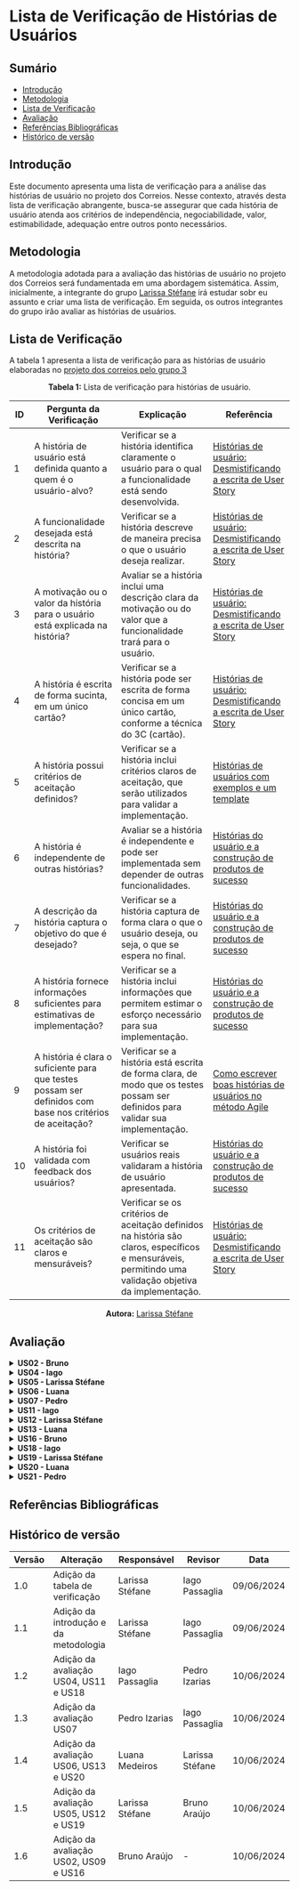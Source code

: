 # Lista de Verificação de Histórias de Usuários

## Sumário
* [Introdução](#Introdução)
* [Metodologia](#Metodologia)
* [Lista de Verificação](#Lista-de-Verificação)
* [Avaliação](#Avaliação)
* [Referências Bibliográficas](#Referências-Bibliográficas)
* [Histórico de versão](#Histórico-de-versão)

## Introdução

Este documento apresenta uma lista de verificação para a análise das histórias de usuário no projeto dos Correios. Nesse contexto, através desta lista de verificação abrangente, busca-se assegurar que cada história de usuário atenda aos critérios de independência, negociabilidade, valor, estimabilidade, adequação entre outros ponto necessários. 

## Metodologia

A metodologia adotada para a avaliação das histórias de usuário no projeto dos Correios será fundamentada em uma abordagem sistemática. Assim, inicialmente, a integrante do grupo [Larissa Stéfane](https://github.com/SkywalkerSupreme) irá estudar sobr eu assunto e criar uma lista de verificação. Em seguida, os outros integrantes do grupo irão avaliar as histórias de usuários. 

## Lista de Verificação


A tabela 1 apresenta a lista de verificação para as histórias de usuário elaboradas no [projeto dos correios pelo grupo 3](https://requisitos-de-software.github.io/2024.1-Correios/modelagem/agil/historias_de_usuario/)

<center>

**Tabela 1:** Lista de verificação para histórias de usuário.


| ID | Pergunta da Verificação | Explicação | Referência |
|----|------------------------|-----------------------|------------|
| 1 | A história de usuário está definida quanto a quem é o usuário-alvo? | Verificar se a história identifica claramente o usuário para o qual a funcionalidade está sendo desenvolvida. | [Histórias de usuário: Desmistificando a escrita de User Story](https://www.dtidigital.com.br/blog/historias-de-usuario#Template-para-escrita-de-User-Story) |
| 2 | A funcionalidade desejada está descrita na história? | Verificar se a história descreve de maneira precisa o que o usuário deseja realizar. | [Histórias de usuário: Desmistificando a escrita de User Story](https://www.dtidigital.com.br/blog/historias-de-usuario#Template-para-escrita-de-User-Story) |
| 3 | A motivação ou o valor da história para o usuário está explicada na história? | Avaliar se a história inclui uma descrição clara da motivação ou do valor que a funcionalidade trará para o usuário. | [Histórias de usuário: Desmistificando a escrita de User Story](https://www.dtidigital.com.br/blog/historias-de-usuario#Template-para-escrita-de-User-Story) |
| 4 | A história é escrita de forma sucinta, em um único cartão? | Verificar se a história pode ser escrita de forma concisa em um único cartão, conforme a técnica do 3C (cartão). |[Histórias de usuário: Desmistificando a escrita de User Story](https://www.dtidigital.com.br/blog/historias-de-usuario#Template-para-escrita-de-User-Story) |
| 5 | A história possui critérios de aceitação definidos? | Verificar se a história inclui critérios claros de aceitação, que serão utilizados para validar a implementação. | [Histórias de usuários com exemplos e um template](https://www.atlassian.com/br/agile/project-management/user-stories) |
| 6 | A história é independente de outras histórias? | Avaliar se a história é independente e pode ser implementada sem depender de outras funcionalidades. | [Histórias do usuário e a construção de produtos de sucesso](https://caroli.org/historias-do-usuario-e-a-construcao-de-produtos-de-sucesso/)  |
| 7 | A descrição da história captura o objetivo do que é desejado? | Verificar se a história captura de forma clara o que o usuário deseja, ou seja, o que se espera no final. | [Histórias do usuário e a construção de produtos de sucesso](https://caroli.org/historias-do-usuario-e-a-construcao-de-produtos-de-sucesso/) |
| 8 | A história fornece informações suficientes para estimativas de implementação? | Verificar se a história inclui informações que permitem estimar o esforço necessário para sua implementação. | [Histórias do usuário e a construção de produtos de sucesso](https://caroli.org/historias-do-usuario-e-a-construcao-de-produtos-de-sucesso/) |
| 9 | A história é clara o suficiente para que testes possam ser definidos com base nos critérios de aceitação? | Verificar se a história está escrita de forma clara, de modo que os testes possam ser definidos para validar sua implementação. | [Como escrever boas histórias de usuários no método Agile](https://miro.com/pt/agile/o-que-e-historia-do-usuario/) |
| 10 | A história foi validada com feedback dos usuários? | Verificar se usuários reais validaram a história de usuário apresentada. | [Histórias do usuário e a construção de produtos de sucesso](https://caroli.org/historias-do-usuario-e-a-construcao-de-produtos-de-sucesso/) |
| 11 | Os critérios de aceitação são claros e mensuráveis? | Verificar se os critérios de aceitação definidos na história são claros, específicos e mensuráveis, permitindo uma validação objetiva da implementação. | [Histórias de usuário: Desmistificando a escrita de User Story](https://www.dtidigital.com.br/blog/historias-de-usuario#Template-para-escrita-de-User-Story) |

**Autora:** [Larissa Stéfane](https://github.com/SkywalkerSupreme)

</center>


## Avaliação

<details>
  <summary size="20"><b> US02 - Bruno </b></summary> 

<center>

**Tabela 2:** US02


| ID | Pergunta da Verificação | Resposta | Observação |
|----|------------------------|-----------------------|------------|
| 1 | A história de usuário está definida quanto a quem é o usuário-alvo? | Sim | - |
| 2 | A funcionalidade desejada está descrita na história? | Sim | - |
| 3 | A motivação ou o valor da história para o usuário está explicada na história? | Sim | - |
| 4 | A história é escrita de forma sucinta, em um único cartão? | Sim | - |
| 5 | A história possui critérios de aceitação definidos? | Sim | - |
| 6 | A história é independente de outras histórias? | Sim | - |
| 7 | A descrição da história captura o objetivo do que é desejado? | Sim | - |
| 8 | A história fornece informações suficientes para estimativas de implementação? | Sim | - |
| 9 | A história é clara o suficiente para que testes possam ser definidos com base nos critérios de aceitação? | Sim | - |
| 10 | A história foi validada com feedback dos usuários? | Não | Não é especificado se foi validada |
| 11 | Os critérios de aceitação são claros e mensuráveis? | Sim | - |

**Autor:** [Bruno Araújo](https://github.com/brunocva)

</center>

</details>

<details>
  <summary size="20"><b> US04 - Iago </b></summary> 

<center>

**Tabela 2:** US04


| ID | Pergunta da Verificação | Resposta | Observação |
|----|------------------------|-----------------------|------------|
| 1 | A história de usuário está definida quanto a quem é o usuário-alvo? | Incompleto | Apenas cita "Usuário" sem especificar a fundo |
| 2 | A funcionalidade desejada está descrita na história? | Sim | - |
| 3 | A motivação ou o valor da história para o usuário está explicada na história? | Sim | - |
| 4 | A história é escrita de forma sucinta, em um único cartão? | Sim | - |
| 5 | A história possui critérios de aceitação definidos? | Sim | - |
| 6 | A história é independente de outras histórias? | Sim | - |
| 7 | A descrição da história captura o objetivo do que é desejado? | Sim | - |
| 8 | A história fornece informações suficientes para estimativas de implementação? | Sim | - |
| 9 | A história é clara o suficiente para que testes possam ser definidos com base nos critérios de aceitação? | Sim | - |
| 10 | A história foi validada com feedback dos usuários? | Incompleto | Não é especificado se foi validada |
| 11 | Os critérios de aceitação são claros e mensuráveis? | Incompleto | Poderia ter mais informações sobre como é apresentada |

**Autor:** [Iago Passaglia](https://github.com/Paxxaglia)

</center>

</details>

<details>
  <summary size="20"><b> US05 - Larissa Stéfane </b></summary> 

<center>

**Tabela 6:** Avaliação do US05

| ID | Pergunta da Verificação | Resposta | Observação |
|----|------------------------|-----------------------|------------|
| 1 | A história de usuário está definida quanto a quem é o usuário-alvo? | Incompleto | Exitem uma grande quantidade de usuários que utilizam o aplicativo dos correios, todos eles podem apresentar contextos e caracteríscticas distintas. Contudo, na história de usuário o usuário é apresentado de forma muito genérica. |
| 2 | A funcionalidade desejada está descrita na história? | Sim | - |
| 3 | A motivação ou o valor da história para o usuário está explicada na história? | Sim | É possível observar de acordo com o nível de dado na prioridade.|
| 4 | A história é escrita de forma sucinta, em um único cartão? | Sim | A história foi apresentada como linha de uma tabela, mas, ainda assim, tem as informações necessárias. |
| 5 | A história possui critérios de aceitação definidos? | Não/Incompleto | Critério de aceitação são condições específicas que o usuário deve atender. Desse modo, não está muito bem explicado. |
| 6 | A história é independente de outras histórias? | Sim | - |
| 7 | A descrição da história captura o objetivo do que é desejado? | Sim | - |
| 8 | A história fornece informações suficientes para estimativas de implementação? | Não | Algumas informações, como os critérios de aceitação, poderiam ser melhor estipulados e explicados. |
| 9 | A história é clara o suficiente para que testes possam ser definidos com base nos critérios de aceitação? | Não | É necesário que algumas informações sejam melhor explicadas, por exemplo, os critérios de aceitação. |
| 10 | A história foi validada com feedback dos usuários? | Sim | - |
| 11 | Os critérios de aceitação são claros e mensuráveis? | Incompleto | Há informações ssobre alguns pontos na funcionalidade. Entretanto, os critérios de aceitação não foram bem elaborados. |

**Autora:** [Larissa Stéfane](https://github.com/SkywalkerSupreme)

</center>

</details>

<details>
  <summary size="20"><b> US06 - Luana </b></summary> 

<center>

**Tabela X:** US06


| ID | Pergunta da Verificação | Resposta | Observação |
|----|------------------------|-----------------------|------------|
| 1 | A história de usuário está definida quanto a quem é o usuário-alvo? | Incompleto |  É importante definir claramente quem é o usuário-alvo para garantir que a funcionalidade atenda às necessidades específicas deste grupo. |
| 2 | A funcionalidade desejada está descrita na história? | Sim | - |
| 3 | A motivação ou o valor da história para o usuário está explicada na história? | Sim | - |
| 4 | A história é escrita de forma sucinta, em um único cartão? | Sim | - |
| 5 | A história possui critérios de aceitação definidos? | Sim | - |
| 6 | A história é independente de outras histórias? | Sim | - |
| 7 | A descrição da história captura o objetivo do que é desejado? | Sim | - |
| 8 | A história fornece informações suficientes para estimativas de implementação? | Sim | - |
| 9 | A história é clara o suficiente para que testes possam ser definidos com base nos critérios de aceitação? | Sim | - |
| 10 | A história foi validada com feedback dos usuários? | Incompleto | Validar a história com feedback dos usuários é crucial para assegurar que ela realmente atende às necessidades e expectativas dos usuários finais. |
| 11 | Os critérios de aceitação são claros e mensuráveis? | Sim | - |

**Autor:** [Luana Medeiros](https://github.com/LuaMedeiros)

</center>

</details>

<details>
  <summary size="20"><b> US07 - Pedro </b></summary> 

<center>

**Tabela 5:** US07


| ID | Pergunta da Verificação | Resposta | Observação |
|----|------------------------|-----------------------|------------|
| 1 | A história de usuário está definida quanto a quem é o usuário-alvo? | Incompleto | Apenas cita "Usuário" sem especificar a fundo |
| 2 | A funcionalidade desejada está descrita na história? | Sim | - |
| 3 | A motivação ou o valor da história para o usuário está explicada na história? | Sim | - |
| 4 | A história é escrita de forma sucinta, em um único cartão? | Sim | - |
| 5 | A história possui critérios de aceitação definidos? | Sim | - |
| 6 | A história é independente de outras histórias? | Sim | - |
| 7 | A descrição da história captura o objetivo do que é desejado? | Sim | - |
| 8 | A história fornece informações suficientes para estimativas de implementação? | Sim | - |
| 9 | A história é clara o suficiente para que testes possam ser definidos com base nos critérios de aceitação? | Sim | - |
| 10 | A história foi validada com feedback dos usuários? | Não | Não é especificado se foi validada |
| 11 | Os critérios de aceitação são claros e mensuráveis? | Sim | - |

**Autor:** [Pedro Izarias](https://github.com/Izarias)

</center>

</details>

<details>
  <summary size="20"><b> US11 - Iago </b></summary> 

<center>

<details>
  <summary size="20"><b> US09 - Bruno </b></summary> 

<center>

**Tabela 9:** US09


| ID | Pergunta da Verificação | Resposta | Observação |
|----|------------------------|-----------------------|------------|
| 1 | A história de usuário está definida quanto a quem é o usuário-alvo? | Sim | - |
| 2 | A funcionalidade desejada está descrita na história? | Sim | - |
| 3 | A motivação ou o valor da história para o usuário está explicada na história? | Sim | - |
| 4 | A história é escrita de forma sucinta, em um único cartão? | Sim | - |
| 5 | A história possui critérios de aceitação definidos? | Sim | - |
| 6 | A história é independente de outras histórias? | Sim | - |
| 7 | A descrição da história captura o objetivo do que é desejado? | Sim | - |
| 8 | A história fornece informações suficientes para estimativas de implementação? | Sim | - |
| 9 | A história é clara o suficiente para que testes possam ser definidos com base nos critérios de aceitação? | Sim | - |
| 10 | A história foi validada com feedback dos usuários? | Não | Não é especificado se foi validada |
| 11 | Os critérios de aceitação são claros e mensuráveis? | Sim | - |

**Autor:** [Bruno Araújo](https://github.com/brunocva)

</center>

</details>

**Tabela 3:** US11


| ID | Pergunta da Verificação | Resposta | Observação |
|----|------------------------|-----------------------|------------|
| 1 | A história de usuário está definida quanto a quem é o usuário-alvo? | Incompleto | Apenas cita "Usuário" sem especificar a fundo |
| 2 | A funcionalidade desejada está descrita na história? | Sim | - |
| 3 | A motivação ou o valor da história para o usuário está explicada na história? | Sim | - |
| 4 | A história é escrita de forma sucinta, em um único cartão? | Sim | - |
| 5 | A história possui critérios de aceitação definidos? | Sim | - |
| 6 | A história é independente de outras histórias? | Sim | - |
| 7 | A descrição da história captura o objetivo do que é desejado? | Sim | - |
| 8 | A história fornece informações suficientes para estimativas de implementação? | Sim | - |
| 9 | A história é clara o suficiente para que testes possam ser definidos com base nos critérios de aceitação? | Sim | - |
| 10 | A história foi validada com feedback dos usuários? | Incompleto | Não é especificado se foi validada |
| 11 | Os critérios de aceitação são claros e mensuráveis? | Sim | - |

**Autor:** [Iago Passaglia](https://github.com/Paxxaglia)

</center>
</details>

<details>
  <summary size="20"><b> US12 - Larissa Stéfane </b></summary> 

<center>
<details>
  
**Tabela 13:** Avaliação do US12

| ID | Pergunta da Verificação | Resposta | Observação |
|----|------------------------|-----------------------|------------|
| 1 | A história de usuário está definida quanto a quem é o usuário-alvo? | Incompleto | Exitem uma grande quantidade de usuários que utilizam o aplicativo dos correios, todos eles podem apresentar contextos e caracteríscticas distintas. Contudo, na história de usuário o usuário é apresentado de forma muito genérica. |
| 2 | A funcionalidade desejada está descrita na história? | Sim | - |
| 3 | A motivação ou o valor da história para o usuário está explicada na história? | Sim | É possível observar de acordo com o nível de dado na prioridade.|
| 4 | A história é escrita de forma sucinta, em um único cartão? | Sim | Apesar de não estar no formato de cartão, contém diversos pontos. |
| 5 | A história possui critérios de aceitação definidos? | Incompleto | Um dos critérios, o primeiro, não define com clareza as  condições específicas que o usuário deve atender |
| 6 | A história é independente de outras histórias? | Sim | - |
| 7 | A descrição da história captura o objetivo do que é desejado? | Sim | - |
| 8 | A história fornece informações suficientes para estimativas de implementação? | Não | Algumas informações, como os critérios de aceitação, poderiam ser melhor estipulados e explicados. |
| 9 | A história é clara o suficiente para que testes possam ser definidos com base nos critérios de aceitação? | Não | É necesário que algumas informações sejam melhor explicadas, por exemplo, os critérios de aceitação. |
| 10 | A história foi validada com feedback dos usuários? | Sim | - |
| 11 | Os critérios de aceitação são claros e mensuráveis? | Incompleto | Um dos critérios precisa ser melhor elaborado. |

**Autora:** [Larissa Stéfane](https://github.com/SkywalkerSupreme)

</center>

</details>

<details>
  <summary size="20"><b> US13 - Luana </b></summary> 

<center>

**Tabela X:** US13


| ID | Pergunta da Verificação | Resposta | Observação |
|----|------------------------|-----------------------|------------|
| 1 | A história de usuário está definida quanto a quem é o usuário-alvo? | Incompleto |  É importante definir claramente quem é o usuário-alvo para garantir que a funcionalidade atenda às necessidades específicas deste grupo. |
| 2 | A funcionalidade desejada está descrita na história? | Sim | - |
| 3 | A motivação ou o valor da história para o usuário está explicada na história? | Sim | - |
| 4 | A história é escrita de forma sucinta, em um único cartão? | Sim | - |
| 5 | A história possui critérios de aceitação definidos? | Sim | - |
| 6 | A história é independente de outras histórias? | Sim | - |
| 7 | A descrição da história captura o objetivo do que é desejado? | Sim | - |
| 8 | A história fornece informações suficientes para estimativas de implementação? | Sim | - |
| 9 | A história é clara o suficiente para que testes possam ser definidos com base nos critérios de aceitação? | Sim | - |
| 10 | A história foi validada com feedback dos usuários? | Incompleto | Validar a história com feedback dos usuários é crucial para assegurar que ela realmente atende às necessidades e expectativas dos usuários finais. |
| 11 | Os critérios de aceitação são claros e mensuráveis? | Sim | - |

**Autor:** [Luana Medeiros](https://github.com/LuaMedeiros)

</center>

</details>

<details>
  <summary size="20"><b> US16 - Bruno </b></summary> 

<center>

**Tabela 16:** US16


| ID | Pergunta da Verificação | Resposta | Observação |
|----|------------------------|-----------------------|------------|
| 1 | A história de usuário está definida quanto a quem é o usuário-alvo? | Sim | - |
| 2 | A funcionalidade desejada está descrita na história? | Sim | - |
| 3 | A motivação ou o valor da história para o usuário está explicada na história? | Sim | - |
| 4 | A história é escrita de forma sucinta, em um único cartão? | Sim | - |
| 5 | A história possui critérios de aceitação definidos? | Sim | - |
| 6 | A história é independente de outras histórias? | Sim | - |
| 7 | A descrição da história captura o objetivo do que é desejado? | Sim | - |
| 8 | A história fornece informações suficientes para estimativas de implementação? | Sim | - |
| 9 | A história é clara o suficiente para que testes possam ser definidos com base nos critérios de aceitação? | Sim | - |
| 10 | A história foi validada com feedback dos usuários? | Não | Não é especificado se foi validada |
| 11 | Os critérios de aceitação são claros e mensuráveis? | Sim | - |

**Autor:** [Bruno Araújo](https://github.com/brunocva)

</center>

</details>

<details>
  <summary size="20"><b> US18 - Iago </b></summary> 

<center>

**Tabela 4:** US18


| ID | Pergunta da Verificação | Resposta | Observação |
|----|------------------------|-----------------------|------------|
| 1 | A história de usuário está definida quanto a quem é o usuário-alvo? | Incompleto | Apenas cita "Usuário" sem especificar a fundo |
| 2 | A funcionalidade desejada está descrita na história? | Sim | - |
| 3 | A motivação ou o valor da história para o usuário está explicada na história? | Sim | - |
| 4 | A história é escrita de forma sucinta, em um único cartão? | Sim | - |
| 5 | A história possui critérios de aceitação definidos? | Sim | - |
| 6 | A história é independente de outras histórias? | Sim | - |
| 7 | A descrição da história captura o objetivo do que é desejado? | Sim | - |
| 8 | A história fornece informações suficientes para estimativas de implementação? | Sim | - |
| 9 | A história é clara o suficiente para que testes possam ser definidos com base nos critérios de aceitação? | Sim | - |
| 10 | A história foi validada com feedback dos usuários? | Incompleto | Não é especificado se foi validada |
| 11 | Os critérios de aceitação são claros e mensuráveis? | Sim | - |

**Autor:** [Iago Passaglia](https://github.com/Paxxaglia)

</center>

</details>

<details>
  <summary size="20"><b> US19 - Larissa Stéfane </b></summary> 

<center>

**Tabela 13:** Avaliação do US12

| ID | Pergunta da Verificação | Resposta | Observação |
|----|------------------------|-----------------------|------------|
| 1 | A história de usuário está definida quanto a quem é o usuário-alvo? | Incompleto | Exitem uma grande quantidade de usuários que utilizam o aplicativo dos correios, todos eles podem apresentar contextos e caracteríscticas distintas. Contudo, na história de usuário o usuário é apresentado de forma muito genérica. |
| 2 | A funcionalidade desejada está descrita na história? | Sim | - |
| 3 | A motivação ou o valor da história para o usuário está explicada na história? | Sim | É possível observar de acordo com o nível de dado na prioridade.|
| 4 | A história é escrita de forma sucinta, em um único cartão? | Sim | Apesar de não estar no formato de cartão, contém diversos pontos. |
| 5 | A história possui critérios de aceitação definidos? | Incompleto | Um dos critérios, o primeiro, não define com clareza as  condições específicas que o usuário deve atender |
| 6 | A história é independente de outras histórias? | Sim | - |
| 7 | A descrição da história captura o objetivo do que é desejado? | Sim | - |
| 8 | A história fornece informações suficientes para estimativas de implementação? | Não | Algumas informações, como os critérios de aceitação, poderiam ser melhor estipulados e explicados. |
| 9 | A história é clara o suficiente para que testes possam ser definidos com base nos critérios de aceitação? | Não | É necesário que algumas informações sejam melhor explicadas, por exemplo, os critérios de aceitação. |
| 10 | A história foi validada com feedback dos usuários? | Sim | - |
| 11 | Os critérios de aceitação são claros e mensuráveis? | Incompleto | Um dos critérios precisa ser melhor elaborado. |

**Autora:** [Larissa Stéfane](https://github.com/SkywalkerSupreme)

</center>

</details>



<details>
  <summary size="20"><b> US20 - Luana </b></summary> 

<center>

**Tabela X:** US20


| ID | Pergunta da Verificação | Resposta | Observação |
|----|------------------------|-----------------------|------------|
| 1 | A história de usuário está definida quanto a quem é o usuário-alvo? | Incompleto |  É importante definir claramente quem é o usuário-alvo para garantir que a funcionalidade atenda às necessidades específicas deste grupo. |
| 2 | A funcionalidade desejada está descrita na história? | Sim | - |
| 3 | A motivação ou o valor da história para o usuário está explicada na história? | Sim | - |
| 4 | A história é escrita de forma sucinta, em um único cartão? | Sim | - |
| 5 | A história possui critérios de aceitação definidos? | Sim | - |
| 6 | A história é independente de outras histórias? | Sim | - |
| 7 | A descrição da história captura o objetivo do que é desejado? | Sim | - |
| 8 | A história fornece informações suficientes para estimativas de implementação? | Sim | - |
| 9 | A história é clara o suficiente para que testes possam ser definidos com base nos critérios de aceitação? | Sim | - |
| 10 | A história foi validada com feedback dos usuários? | Incompleto | Validar a história com feedback dos usuários é crucial para assegurar que ela realmente atende às necessidades e expectativas dos usuários finais. |
| 11 | Os critérios de aceitação são claros e mensuráveis? | Incompleto | Os critérios de aceitação precisam ser claros e mensuráveis para que possam ser testados e validados de maneira objetiva. |

**Autor:** [Luana Medeiros](https://github.com/LuaMedeiros)

</center>

</details>

<details>
  <summary size="20"><b> US21 - Pedro </b></summary> 

<center>

**Tabela 5:** US21


| ID | Pergunta da Verificação | Resposta | Observação |
|----|------------------------|-----------------------|------------|
| 1 | A história de usuário está definida quanto a quem é o usuário-alvo? | Sim | - |
| 2 | A funcionalidade desejada está descrita na história? | Sim | - |
| 3 | A motivação ou o valor da história para o usuário está explicada na história? | Sim | - |
| 4 | A história é escrita de forma sucinta, em um único cartão? | Sim | - |
| 5 | A história possui critérios de aceitação definidos? | Sim | - |
| 6 | A história é independente de outras histórias? | Sim | - |
| 7 | A descrição da história captura o objetivo do que é desejado? | Sim | - |
| 8 | A história fornece informações suficientes para estimativas de implementação? | Sim | - |
| 9 | A história é clara o suficiente para que testes possam ser definidos com base nos critérios de aceitação? | Sim | - |
| 10 | A história foi validada com feedback dos usuários? | Não | Não é especificado se foi validada |
| 11 | Os critérios de aceitação são claros e mensuráveis? | Sim | - |

**Autor:** [Pedro Izarias](https://github.com/Izarias)

</center>

</details>


## Referências Bibliográficas


## Histórico de versão

| Versão | Alteração | Responsável | Revisor | Data |
| - | - | - | - | - |
| 1.0 | Adição da tabela de verificação | Larissa Stéfane | Iago Passaglia | 09/06/2024 |
| 1.1 | Adição da introdução e da metodologia | Larissa Stéfane | Iago Passaglia | 09/06/2024 |
| 1.2 | Adição da avaliação US04, US11 e US18 |  Iago Passaglia  | Pedro Izarias | 10/06/2024 |
| 1.3 | Adição da avaliação US07 |  Pedro Izarias  | Iago Passaglia | 10/06/2024 |
| 1.4 | Adição da avaliação US06, US13 e US20 |  Luana Medeiros  | Larissa Stéfane | 10/06/2024 |
| 1.5 | Adição da avaliação US05, US12 e US19 |  Larissa Stéfane  | Bruno Araújo | 10/06/2024 |
| 1.6 | Adição da avaliação US02, US09 e US16 |  Bruno Araújo  | - | 10/06/2024 |

